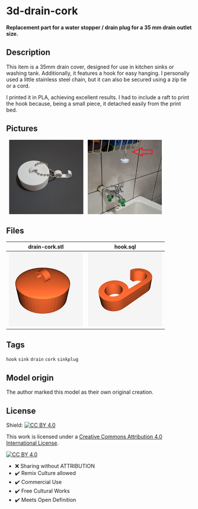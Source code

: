 # 3d-drain-cork

**Replacement part for a water stopper / drain plug for a 35 mm drain outlet size.**

## Description

This item is a 35mm drain cover, designed for use in kitchen sinks or washing tank. Additionally, it features a hook for easy hanging. I personally used a little stainless steel chain, but it can also be secured using a zip tie or a cord.

I printed it in PLA, achieving excellent results. I had to include a raft to print the hook because, being a small piece, it detached easily from the print bed.

## Pictures

<p float="left">
    &nbsp;
    <img src="./assets/20250608_205521.jpg" height="200" width="200">
    &nbsp;
    <img src="./assets/20250608_205659.jpg" height="200" width="200">
    &nbsp;
</p>

## Files

drain-cork.stl | hook.sql
---------- | ----------
[<img src="./assets/drain-cork.png" width="200">](./assets/drain-cork.stl) | [<img src="./assets/hook.png" width="200">](./assets/hook.stl)

## Tags

```hook``` ```sink``` ```drain``` ```cork``` ```sinkplug```

## Model origin

The author marked this model as their own original creation.

## License

Shield: [![CC BY 4.0][cc-by-shield]][cc-by]

This work is licensed under a
[Creative Commons Attribution 4.0 International License][cc-by].

[![CC BY 4.0][cc-by-image]][cc-by]

[cc-by]: http://creativecommons.org/licenses/by/4.0/
[cc-by-image]: https://i.creativecommons.org/l/by/4.0/88x31.png
[cc-by-shield]: https://img.shields.io/badge/License-CC%20BY%204.0-lightgrey.svg

- :x: Sharing without ATTRIBUTION
- :heavy_check_mark: Remix Culture allowed
- :heavy_check_mark: Commercial Use
- :heavy_check_mark: Free Cultural Works
- :heavy_check_mark: Meets Open Definition
